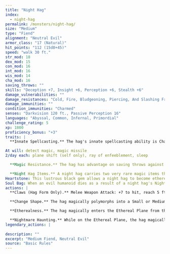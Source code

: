 ```yaml
---
title: "Night Hag"
index:
  - night-hag
permalink: /monsters/night-hag/
size: "Medium"
type: "Fiend"
alignment: "Neutral Evil"
armor_class: "17 (Natural)"
hit_points: "112 (15d8+45)"
speed: "walk 30 ft."
str_mod: 18
dex_mod: 15
con_mod: 16
int_mod: 16
wis_mod: 14
cha_mod: 16
saving_throws: ""
skills: "Deception +7, Insight +6, Perception +6, Stealth +6"
damage_vulnerabilities: ""
damage_resistances: "Cold, Fire, Bludgeoning, Piercing, And Slashing From Nonmagical Weapons That Aren'T Silvered"
damage_immunities: ""
condition_immunities: "Charmed"
senses: "Darkvision 120 ft., Passive Perception 16"
languages: "Abyssal, Common, Infernal, Primordial"
challenge_rating: 5
xp: 1800
proficiency_bonus: "+3"
traits: |
  **Innate Spellcasting.** The hag's innate spellcasting ability is Charisma (spell save DC 14, +6 to hit with spell attacks). She can innately cast the following spells, requiring no material components:

At will: detect magic, magic missile
2/day each: plane shift (self only), ray of enfeeblement, sleep

  **Magic Resistance.** The hag has advantage on saving throws against spells and other magical effects.

  **Night Hag Items.** A night hag carries two very rare magic items that she must craft for herself If either object is lost, the night hag will go to great lengths to retrieve it, as creating a new tool takes time and effort.
Heartstone: This lustrous black gem allows a night hag to become ethereal while it is in her possession. The touch of a heartstone also cures any disease. Crafting a heartstone takes 30 days.
Soul Bag: When an evil humanoid dies as a result of a night hag's Nightmare Haunting, the hag catches the soul in this black sack made of stitched flesh. A soul bag can hold only one evil soul at a time, and only the night hag who crafted the bag can catch a soul with it. Crafting a soul bag takes 7 days and a humanoid sacrifice (whose flesh is used to make the bag).
actions: |
  **Claws (Hag Form Only).** Melee Weapon Attack: +7 to hit, reach 5 ft., one target. Hit: 13 (2d8 + 4) slashing damage.

  **Change Shape.** The hag magically polymorphs into a Small or Medium female humanoid, or back into her true form. Her statistics are the same in each form. Any equipment she is wearing or carrying isn't transformed. She reverts to her true form if she dies.

  **Etherealness.** The hag magically enters the Ethereal Plane from the Material Plane, or vice versa. To do so, the hag must have a heartstone in her possession.

  **Nightmare Haunting.** While on the Ethereal Plane, the hag magically touches a sleeping humanoid on the Material Plane. A protection from evil and good spell cast on the target prevents this contact, as does a magic circle. As long as the contact persists, the target has dreadful visions. If these visions last for at least 1 hour, the target gains no benefit from its rest, and its hit point maximum is reduced by 5 (1d10). If this effect reduces the target's hit point maximum to 0, the target dies, and if the target was evil, its soul is trapped in the hag's soul bag. The reduction to the target's hit point maximum lasts until removed by the greater restoration spell or similar magic.  
legendary_actions: |
  
description: ""
excerpt: "Medium Fiend, Neutral Evil"
source: "Basic Rules"
---
```

